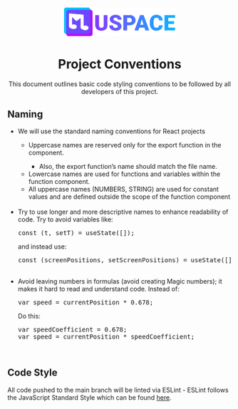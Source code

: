 <h1 align="center">
    <a href="./"><img id="header-logo" src="./logo.svg" width="250" alt="MuSpace logo" /></a>
</h1>

<h1 align="center">Project Conventions</h1>
<p align="center">
    This document outlines basic code styling conventions to be followed by all developers of this project.
</p>

<h2>Naming</h2>

<ul>
    <li>We will use the standard naming conventions for React projects</li>
    <ul>
        <li>Uppercase names are reserved only for the export function in the component.</li>
        <ul>
            <li>Also, the export function’s name should match the file name.</li>
        </ul>
        <li>Lowercase names are used for functions and variables within the function component.</li>
        <li>
            All uppercase names (NUMBERS, STRING) are used for constant values and are defined outside the scope of the
            function component
        </li>
    </ul>
    <br />
    <li>
        Try to use longer and more descriptive names to enhance readability of code. Try to avoid variables like:
        <pre>const (t, setT) = useState([]); </pre>
        and instead use:
        <pre>const (screenPositions, setScreenPositions) = useState([]);</pre>
    </li>
    <br />
    <li>
        Avoid leaving numbers in formulas (avoid creating Magic numbers); it makes it hard to read and understand code.
        Instead of:
        <pre>var speed = currentPosition * 0.678;</pre>
        Do this:
        <pre>var speedCoefficient = 0.678;<br/>var speed = currentPosition * speedCoefficient;</pre>
    </li>
    <br />
</ul>

<h2>Code Style</h2>
<p>
    All code pushed to the main branch will be linted via ESLint - ESLint follows the JavaScript Standard Style which
    can be found <a href="https://standardjs.com/" target="_blank">here</a>.
</p>
